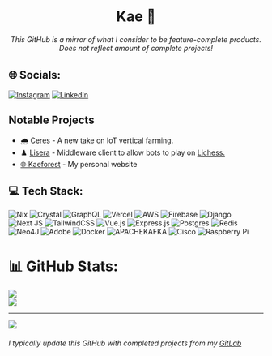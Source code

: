 <h1 align="center"> Kae 🤍 </h1>
<h6 align="center"> This GitHub is a mirror of what I consider to be feature-complete products. Does not reflect amount of complete projects! </h6>

## 🌐 Socials:
[![Instagram](https://img.shields.io/badge/Instagram-%23E4405F.svg?logo=Instagram&logoColor=white)](https://instagram.com/xhaart00) [![LinkedIn](https://img.shields.io/badge/LinkedIn-%230077B5.svg?logo=linkedin&logoColor=white)](https://linkedin.com/in/cass-bowen)

<h2 align="left">Notable Projects</h2>
<p><ul>
  <li>🌧️ <a href="https://gitlab.com/kaelta/kwn">Ceres</a> - A new take on IoT vertical farming.</li>
  <li>♟️ <a href="https://gitlab.com/kaelta/lisera">Lisera</a> - Middleware client to allow bots to play on <a href="lichess.org">Lichess.</li>
  <li>🌐 <a href="https://www.kae.si">Kaeforest</a> - My personal website</li>
</ul></p>

## 💻 Tech Stack:
![Nix](https://img.shields.io/badge/NIX-5277C3.svg?style=for-the-badge&logo=NixOS&logoColor=white) ![Crystal](https://img.shields.io/badge/crystal-%23000000.svg?style=for-the-badge&logo=crystal&logoColor=white) ![GraphQL](https://img.shields.io/badge/-GraphQL-E10098?style=for-the-badge&logo=graphql&logoColor=white) ![Vercel](https://img.shields.io/badge/vercel-%23000000.svg?style=for-the-badge&logo=vercel&logoColor=white) ![AWS](https://img.shields.io/badge/AWS-%23FF9900.svg?style=for-the-badge&logo=amazon-aws&logoColor=white) ![Firebase](https://img.shields.io/badge/firebase-%23039BE5.svg?style=for-the-badge&logo=firebase) ![Django](https://img.shields.io/badge/django-%23092E20.svg?style=for-the-badge&logo=django&logoColor=white) ![Next JS](https://img.shields.io/badge/Next-black?style=for-the-badge&logo=next.js&logoColor=white) ![TailwindCSS](https://img.shields.io/badge/tailwindcss-%2338B2AC.svg?style=for-the-badge&logo=tailwind-css&logoColor=white) ![Vue.js](https://img.shields.io/badge/vue.js-%2335495e.svg?style=for-the-badge&logo=vuedotjs&logoColor=%234FC08D) ![Express.js](https://img.shields.io/badge/express.js-%23404d59.svg?style=for-the-badge&logo=express&logoColor=%2361DAFB) ![Postgres](https://img.shields.io/badge/postgres-%23316192.svg?style=for-the-badge&logo=postgresql&logoColor=white) ![Redis](https://img.shields.io/badge/redis-%23DD0031.svg?style=for-the-badge&logo=redis&logoColor=white) ![Neo4J](https://img.shields.io/badge/Neo4j-008CC1?style=for-the-badge&logo=neo4j&logoColor=white) ![Adobe](https://img.shields.io/badge/adobe-%23FF0000.svg?style=for-the-badge&logo=adobe&logoColor=white) ![Docker](https://img.shields.io/badge/docker-%230db7ed.svg?style=for-the-badge&logo=docker&logoColor=white) ![APACHEKAFKA](https://img.shields.io/badge/apachekafka-231F20.svg?style=for-the-badge&logo=apachekafka&logoColor=white&color=%23231F20) ![Cisco](https://img.shields.io/badge/cisco-%23049fd9.svg?style=for-the-badge&logo=cisco&logoColor=black) ![Raspberry Pi](https://img.shields.io/badge/-RaspberryPi-C51A4A?style=for-the-badge&logo=Raspberry-Pi)

# 📊 GitHub Stats:
![](https://github-readme-streak-stats.herokuapp.com/?user=awooff&theme=bear&hide_border=false)<br/>
![](https://github-readme-stats.vercel.app/api/top-langs/?username=awooff&theme=bear&hide_border=false&include_all_commits=false&count_private=false&layout=compact)

---
[![](https://visitcount.itsvg.in/api?id=awooff&icon=0&color=0)](https://visitcount.itsvg.in)

###### I typically update this GitHub with completed projects from my [GitLab](https://gitlab.com/kaelta)
